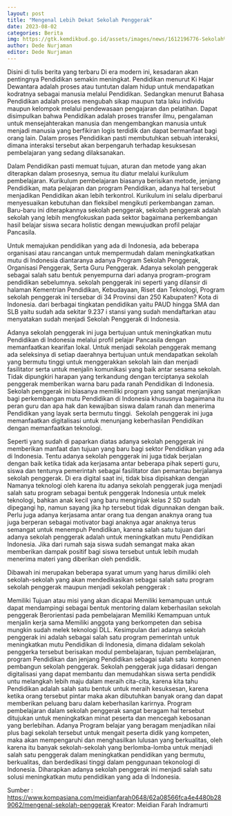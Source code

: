 ```yaml
---
layout: post
title: "Mengenal Lebih Dekat Sekolah Penggerak"
date: 2023-08-02
categories: Berita
img: https://gtk.kemdikbud.go.id/assets/images/news/1612196776-Sekolah%20Penggerak.jpg
author: Dede Nurjaman
editor: Dede Nurjaman
---
```


Disini di tulis berita yang terbaru
Di era modern ini, kesadaran akan pentingnya Pendidikan semakin meningkat. Pendidikan menurut Ki Hajar Dewantara adalah proses atau tuntutan dalam hidup untuk mendapatkan kodratnya sebagai manusia melalui Pendidikan. Sedangkan menurut Bahasa Pendidikan adalah proses mengubah sikap maupun tata laku individu maupun kelompok melalui pendewasaan pengajaran dan pelatihan. Dapat disimpulkan bahwa Pendidikan adalah proses transfer ilmu, pengalaman untuk mensejahterakan manusia dan mengembangkan manusia untuk menjadi manusia yang berfikiran logis terdidik dan dapat bermanfaat bagi orang lain. Dalam proses Pendidikan pasti membutuhkan sebuah interaksi, dimana interaksi tersebut akan berpengaruh terhadap kesuksesan pembelajaran yang sedang dilaksanakan.

Dalam Pendidikan pasti memuat tujuan, aturan dan metode yang akan diterapkan dalam prosesnya, semua itu diatur melalui kurikulum pembelajaran. Kurikulum pembelajaran biasanya berisikan metode, jenjang Pendidikan, mata pelajaran dan program Pendidikan, adanya hal tersebut menjadikan Pendidikan akan lebih terkontrol. Kurikulum ini selalu diperbarui menyesuaikan kebutuhan dan fleksibel mengikuti perkembangan zaman. Baru-baru ini diterapkannya sekolah penggerak, sekolah penggerak adalah sekolah yang lebih mengfokuskan pada sektor bagaimana perkembangan hasil belajar siswa secara holistic dengan mewujudkan profil pelajar Pancasila.

Untuk memajukan pendidikan yang ada di Indonesia, ada beberapa organisasi atau rancangan untuk mempermudah dalam meningkatkatkan mutu di Indonesia diantaranya adanya Program Sekolah Penggerak, Organisasi Penggerak, Serta Guru Penggerak. Adanya sekolah penggerak sebagai salah satu bentuk penyempurna dari adanya program-program pendidikan sebelumnya. sekolah penggerak ini seperti yang dilansir di halaman Kementrian Pendidikan, Kebudayaan, Riset dan Teknologi, Program sekolah penggerak ini tersebar di 34 Provinsi dan 250 Kabupaten? Kota di Indonesia. dari berbagai tingkatan pendidikan yaitu PAUD hingga SMA dan SLB yaitu sudah ada sekitar 9.237 i stansi yang sudah mendaftarkan atau menyatakan sudah menjadi Sekolah Penggerak di Indonesia. 

Adanya sekolah penggerak ini juga bertujuan untuk meningkatkan mutu Pendidikan di Indonesia melalui profil pelajar Pancasila dengan memanfaatkan kearifan lokal. Untuk menjadi sekolah penggerak memang ada seleksinya di setiap daerahnya bertujuan untuk mendapatkan sekolah yang bermutu tinggi untuk menggerakkan sekolah lain dan menjadi fasilitator serta untuk menjalin komunikasi yang baik antar sesama sekolah. Tidak dipungkiri harapan yang terkandung dengan terciptanya sekolah penggerak memberikan warna baru pada ranah Pendidikan di Indonesia. Sekolah penggerak ini biasanya memiliki program yang sangat menjanjikan bagi perkembangan mutu Pendidikan di Indonesia khususnya bagaimana itu peran guru dan apa hak dan kewajiban siswa dalam ranah dan menerima Pendidikan yang layak serta bermutu tinggi.  Sekolah penggerak ini juga memanfaatkan digitalisasi untuk menunjang keberhasilan Pendidikan dengan memanfaatkan teknologi.

Seperti yang sudah di paparkan diatas adanya sekolah penggerak ini memberikan manfaat dan tujuan yang baru bagi sektor Pendidikan yang ada di Indonesia. Tentu adanya sekolah penggerak ini juga tidak berjalan dengan baik ketika tidak ada kerjasama antar beberapa pihak seperti guru, siswa dan tentunya pemerintah sebagai fasilitator dan pemantau berjalanya sekolah penggerak. Di era digital saat ini, tidak bisa dipisahkan dengan Namanya teknologi oleh karena itu adanya sekolah penggerak juga menjadi salah satu program sebagai bentuk penggerak Indonesia untuk melek teknologi, bahkan anak kecil yang baru menginjak kelas 2 SD sudah dipegangi hp, namun sayang jika hp tersebut tidak digunnakan dengan baik. Perlu juga adanya kerjasama antar orang tua dengan anaknya orang tua juga berperan sebagai motivator bagi anaknya agar anaknya terus semangat untuk menempuh Pendidikan, karena salah satu tujuan dari adanya sekolah penggerak adalah untuk meningkatkan mutu Pendidikan Indonesia. Jika dari rumah saja siswa sudah semangat maka akan memberikan dampak positif bagi siswa tersebut untuk lebih mudah menerima materi yang diberikan oleh pendidik.

Dibawah ini merupakan beberapa syarat umum yang harus dimiliki oleh sekolah-sekolah yang akan mendedikasikan sebagai salah satu program sekolah penggerak maupun menjadi sekolah penggerak : 

Memiliki Tujuan atau misi yang akan dicapai
Memiliki kemampuan untuk dapat mendampingi sebagai bentuk mentoring dalam keberhasilan sekolah penggerak
Berorientasi pada pembelajaran
Memiliki Kemampuan untuk menjalin kerja sama
Memiliki anggota yang berkompeten dan sebisa mungkin sudah melek teknologi
DLL.
Kesimpulan dari adanya sekolah penggerak ini adalah sebagai salah satu program pemerintah untuk meningkatkan mutu Pendidikan di Indonesia, dimana didalam sekolah penggerka tersebut berisakan modul pembelajaran, tujuan pembelajaran, program Pendidikan dan jenjang Pendidikan sebagai salah satu  komponen pembangun sekolah penggerak. Sekolah penggerak juga didasari dengan digitalisasi yang dapat membantu dan memudahkan siswa serta pendidik untu melangkah lebih maju dalam meraih cita-cita, karena kita tahu Pendidikan adalah salah satu bentuk untuk meraih kesuksesan, karena ketika orang tersebut pintar maka akan dibutuhkan banyak orang dan dapat memberikan peluang baru dalam keberhasilan karirnya. Program pembelajaran dalam sekolah penggerak sangat beragam hal tersebut ditujukan untuk meningkatkan minat peserta dan mencegah kebosanan yang berlebihan. Adanya Program belajar yang beragam menjadikan nilai plus bagi sekolah tersebut untuk mengait peserta didik yang kompeten, maka akan mempengaruhi dan menghasilkan lulusan yang berkualitas, oleh karena itu banyak sekolah-sekolah yang berlomba-lomba untuk menjadi salah satu penggerak dalam meningkatkan pendidikan yang bermutu, berkualitas, dan berdedikasi tinggi dalam penggunaan tekonologi di Indonesia. Diharapkan adanya sekolah penggerak ini menjadi salah satu solusi meningkatkan mutu pendidikan yang ada di Indonesia. 



Sumber :
https://www.kompasiana.com/meidianfarah0648/62a08566fca4e4480b289062/mengenal-sekolah-penggerak
Kreator: Meidian Farah Indramurti

